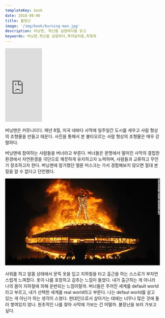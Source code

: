 ```yaml
---
templateKey: book
date: 2018-08-06
title: 불장난
image: '/img/book/burning-man.jpg'
description: 버닝맨, 혁신을 실험하다을 읽고
keywords: 버닝맨,혁신을 실험하다,북저널리즘,최형욱
---
```


<iframe src="https://coupa.ng/bhkn76" width="120" height="240" frameborder="0" scrolling="no"></iframe>

버닝맨은 커뮤니티다. 매년 8월, 미국 네바다 사막에 일주일간 도시를 세우고 사람 형상의 조형물을 만들고 태운다. 사진을 통해서 본 불타오르는 사람 형상의 조형물은 매우 강렬하다.

버닝맨에 참여하는 사람들을 버너라고 부른다. 버너들은 문명에서 떨어진 사막의 결핍한 환경에서 자연환경을 극단으로 깨끗하게 유지하고자 노력하며, 사람들과 교류하고 무언가 창조하고자 한다. 버닝맨에 참가했던 엘론 머스크는 가서 경험해보지 않으면 절대 본질을 알 수 없다고 단언했다.

![burning-man](/img/book/burning-man.jpg "burning-man")

샤워를 하고 알몸 상태에서 문뜩 옷을 입고 지하철을 타고 출근을 하는 스스로가 부자연스럽게 느껴졌다. 옷이 나를 포장하고 감추는 느낌이 들었다. 내가 출근하는 게 아니라 나의 몸이 지하철에 의해 운반되는 느낌이랄까. 버너들은 주어진 세계를 default world라고 부르고, 내가 선택한 세계를 real world라고 부른다. 나는 defaul world를 살고 있는 게 아닌가 하는 생각이 스쳤다. 현대인으로서 살아가는 데에는 너무나 많은 것에 둘러 쌓여있지 않나. 원초적인 나를 찾아 사막에 가보는 건 어떨까. 불장난을 보러 가보고 싶다.